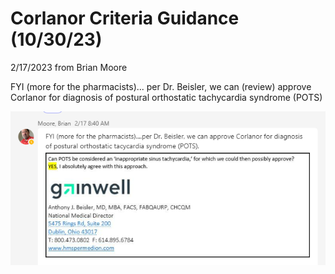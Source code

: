 # Corlanor Criteria Guidance (10/30/23)

2/17/2023 from Brian Moore

FYI (more for the pharmacists)... per Dr.  Beisler, we can (review) approve Corlanor for diagnosis of postural orthostatic tachycardia syndrome (POTS)

![image](corlanor.PNG)
